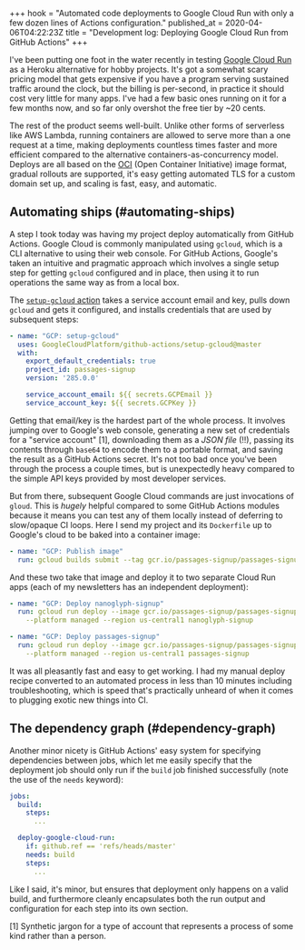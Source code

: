 +++
hook = "Automated code deployments to Google Cloud Run with only a few dozen lines of Actions configuration."
published_at = 2020-04-06T04:22:23Z
title = "Development log: Deploying Google Cloud Run from GitHub Actions"
+++

I've been putting one foot in the water recently in testing [Google Cloud Run](https://cloud.google.com/run/docs) as a Heroku alternative for hobby projects. It's got a somewhat scary pricing model that gets expensive if you have a program serving sustained traffic around the clock, but the billing is per-second, in practice it should cost very little for many apps. I've had a few basic ones running on it for a few months now, and so far only overshot the free tier by ~20 cents.

The rest of the product seems well-built. Unlike other forms of serverless like AWS Lambda, running containers are allowed to serve more than a one request at a time, making deployments countless times faster and more efficient compared to the alternative containers-as-concurrency model. Deploys are all based on the [OCI](https://github.com/opencontainers/image-spec) (Open Container Initiative) image format, gradual rollouts are supported, it's easy getting automated TLS for a custom domain set up, and scaling is fast, easy, and automatic.

## Automating ships (#automating-ships)

A step I took today was having my project deploy automatically from GitHub Actions. Google Cloud is commonly manipulated using `gcloud`, which is a CLI alternative to using their web console. For GitHub Actions, Google's taken an intuitive and pragmatic approach which involves a single setup step for getting `gcloud` configured and in place, then using it to run operations the same way as from a local box.

The [`setup-gcloud` action](https://github.com/GoogleCloudPlatform/github-actions/tree/master/setup-gcloud) takes a service account email and key, pulls down `gcloud` and gets it configured, and installs credentials that are used by subsequent steps:

``` yaml
- name: "GCP: setup-gcloud"
  uses: GoogleCloudPlatform/github-actions/setup-gcloud@master
  with:
    export_default_credentials: true
    project_id: passages-signup
    version: '285.0.0'

    service_account_email: ${{ secrets.GCPEmail }}
    service_account_key: ${{ secrets.GCPKey }}
```

Getting that email/key is the hardest part of the whole process. It involves jumping over to Google's web console, generating a new set of credentials for a "service account" [1], downloading them as a _JSON file_ (!!), passing its contents through `base64` to encode them to a portable format, and saving the result as a GitHub Actions secret. It's not too bad once you've been through the process a couple times, but is unexpectedly heavy compared to the simple API keys provided by most developer services.

But from there, subsequent Google Cloud commands are just invocations of `gloud`. This is _hugely_ helpful compared to some GitHub Actions modules because it means you can test any of them locally instead of deferring to slow/opaque CI loops. Here I send my project and its `Dockerfile` up to Google's cloud to be baked into a container image:

``` yaml
- name: "GCP: Publish image"
  run: gcloud builds submit --tag gcr.io/passages-signup/passages-signup
```

And these two take that image and deploy it to two separate Cloud Run apps (each of my newsletters has an independent deployment):

``` yaml
- name: "GCP: Deploy nanoglyph-signup"
  run: gcloud run deploy --image gcr.io/passages-signup/passages-signup
    --platform managed --region us-central1 nanoglyph-signup

- name: "GCP: Deploy passages-signup"
  run: gcloud run deploy --image gcr.io/passages-signup/passages-signup
    --platform managed --region us-central1 passages-signup
```

It was all pleasantly fast and easy to get working. I had my manual deploy recipe converted to an automated process in less than 10 minutes including troubleshooting, which is speed that's practically unheard of when it comes to plugging exotic new things into CI.

## The dependency graph (#dependency-graph)

Another minor nicety is GitHub Actions' easy system for specifying dependencies between jobs, which let me easily specify that the deployment job should only run if the `build` job finished successfully (note the use of the `needs` keyword):

``` yaml
jobs:
  build:
    steps:
      ...

  deploy-google-cloud-run:
    if: github.ref == 'refs/heads/master'
    needs: build
    steps:
      ...
```

Like I said, it's minor, but ensures that deployment only happens on a valid build, and furthermore cleanly encapsulates both the run output and configuration for each step into its own section.

[1] Synthetic jargon for a type of account that represents a process of some kind rather than a person.
